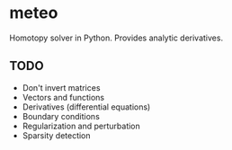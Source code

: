 meteo
=====

Homotopy solver in Python. Provides analytic derivatives.

TODO
----

+ Don't invert matrices
+ Vectors and functions
+ Derivatives (differential equations)
+ Boundary conditions
+ Regularization and perturbation
+ Sparsity detection
